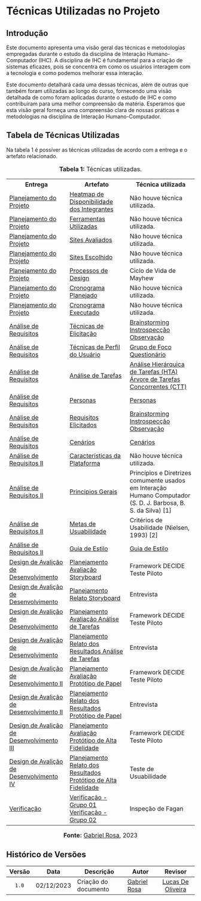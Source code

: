 # Técnicas Utilizadas no Projeto

## Introdução 
Este documento apresenta uma visão geral das técnicas e metodologias empregadas durante o estudo da disciplina de Interação Humano-Computador (IHC). A disciplina de IHC é fundamental para a criação de sistemas eficazes, pois se concentra em como os usuários interagem com a tecnologia e como podemos melhorar essa interação.

Este documento detalhará cada uma dessas técnicas, além de outras que também foram utilizadas ao longo do curso, fornecendo uma visão detalhada de como foram aplicadas durante o estudo de IHC e como contribuíram para uma melhor compreensão da matéria. Esperamos que esta visão geral forneça uma compreensão clara de nossas práticas e metodologias na disciplina de Interação Humano-Computador.

## Tabela de Técnicas Utilizadas

Na tabela 1 é possíver as técnicas utilizadas de acordo com a entrega e o artefato relacionado.

<div align="center">
<font size="3"><p style="text-align: center"><b>Tabela 1:</b> Técnicas utilizadas.</p></font>

<table>
  <tr>
    <th>Entrega</th>
    <th>Artefato</th>
    <th>Técnica utilizada</th>
  </tr>
  <tr>
    <td><a href="https://github.com/Interacao-Humano-Computador/2023.2-NotaLegal/tree/main/docs/planejamento%20do%20projeto">Planejamento do Projeto</a></td>
    <td><a href="https://interacao-humano-computador.github.io/2023.2-NotaLegal/planejamento%20do%20projeto/heatmap-disponibilidade/">Heatmap de Disponibilidade dos Integrantes</a></td>
    <td>Não houve técnica utilizada.</td>
  </tr>
  <tr>
    <td><a href="https://github.com/Interacao-Humano-Computador/2023.2-NotaLegal/tree/main/docs/planejamento%20do%20projeto">Planejamento do Projeto</a></td>
    <td><a href="https://interacao-humano-computador.github.io/2023.2-NotaLegal/planejamento%20do%20projeto/ferramentas/">Ferramentas Utilizadas</a></td>
    <td>Não houve técnica utilizada.</td>
  </tr>
  <tr>
    <td><a href="https://github.com/Interacao-Humano-Computador/2023.2-NotaLegal/tree/main/docs/planejamento%20do%20projeto">Planejamento do Projeto</a></td>
    <td><a href="https://interacao-humano-computador.github.io/2023.2-NotaLegal/planejamento%20do%20projeto/lista-sites-avaliados/">Sites Avaliados</a></td>
    <td>Não houve técnica utilizada.</td>
  </tr>
  <tr>
    <td><a href="https://github.com/Interacao-Humano-Computador/2023.2-NotaLegal/tree/main/docs/planejamento%20do%20projeto">Planejamento do Projeto</a></td>
    <td><a href="https://interacao-humano-computador.github.io/2023.2-NotaLegal/planejamento%20do%20projeto/site-escolhido/">Sites Escolhido</a></td>
    <td>Não houve técnica utilizada.</td>
  </tr>
  <tr>
    <td><a href="https://github.com/Interacao-Humano-Computador/2023.2-NotaLegal/tree/main/docs/planejamento%20do%20projeto">Planejamento do Projeto</a></td>
    <td><a href="https://interacao-humano-computador.github.io/2023.2-NotaLegal/planejamento%20do%20projeto/processo-de-design/">Processos de Design</a></td>
    <td>Ciclo de Vida de Mayhew</td>
  </tr>
  <tr>
    <td><a href="https://github.com/Interacao-Humano-Computador/2023.2-NotaLegal/tree/main/docs/planejamento%20do%20projeto">Planejamento do Projeto</a></td>
    <td><a href="https://interacao-humano-computador.github.io/2023.2-NotaLegal/planejamento%20do%20projeto/cronograma_planejado/">Cronograma Planejado</a></td>
    <td>Não houve técnica utilizada.</td>
  </tr>
  <tr>
    <td><a href="https://github.com/Interacao-Humano-Computador/2023.2-NotaLegal/tree/main/docs/planejamento%20do%20projeto">Planejamento do Projeto</a></td>
    <td><a href="https://interacao-humano-computador.github.io/2023.2-NotaLegal/planejamento%20do%20projeto/cronograma_executado/">Cronograma Executado</a></td>
    <td>Não houve técnica utilizada.</td>
  </tr>


  <tr>
    <td><a href="https://github.com/Interacao-Humano-Computador/2023.2-NotaLegal/tree/main/docs/analise%20de%20requisitos">Análise de Requisitos</a></td>
    <td><a href="https://github.com/Interacao-Humano-Computador/2023.2-NotaLegal/tree/main/docs/analise%20de%20requisitos/tecnicas-elicitacao">Técnicas de Elicitação</a></td>
    <td><a href="https://interacao-humano-computador.github.io/2023.2-NotaLegal/analise%20de%20requisitos/tecnicas-elicitacao/brainstorming/">Brainstorming</a><br/>
    <a href="https://interacao-humano-computador.github.io/2023.2-NotaLegal/analise%20de%20requisitos/tecnicas-elicitacao/instrospeccao/">Instrospecção</a><br/>
    <a href="https://interacao-humano-computador.github.io/2023.2-NotaLegal/analise%20de%20requisitos/tecnicas-elicitacao/observacao/">Observação</a></td>
  </tr>

  <tr>
    <td><a href="https://github.com/Interacao-Humano-Computador/2023.2-NotaLegal/tree/main/docs/analise%20de%20requisitos">Análise de Requisitos</a></td>
    <td><a href="https://github.com/Interacao-Humano-Computador/2023.2-NotaLegal/tree/main/docs/analise%20de%20requisitos/tecnicas-perfil-usuario">Técnicas de Perfil do Usuário</a></td>
    <td><a href="https://interacao-humano-computador.github.io/2023.2-NotaLegal/analise%20de%20requisitos/tecnicas-perfil-usuario/grupo_de_foco/">Grupo de Foco</a><br/>
    <a href="https://interacao-humano-computador.github.io/2023.2-NotaLegal/analise%20de%20requisitos/tecnicas-perfil-usuario/questionario/">Questionário</a><br/></td>
  </tr>

  <tr>
    <td><a href="https://github.com/Interacao-Humano-Computador/2023.2-NotaLegal/tree/main/docs/analise%20de%20requisitos">Análise de Requisitos</a></td>
    <td><a href="https://github.com/Interacao-Humano-Computador/2023.2-NotaLegal/tree/main/docs/analise%20de%20requisitos/tecnicas-analise-de-tarefas">Análise de Tarefas</a></td>
    <td><a href="https://interacao-humano-computador.github.io/2023.2-NotaLegal/analise%20de%20requisitos/tecnicas-analise-de-tarefas/hta/">Análise Hierárquica de Tarefas (HTA)</a><br/>
    <a href="https://interacao-humano-computador.github.io/2023.2-NotaLegal/analise%20de%20requisitos/tecnicas-analise-de-tarefas/ctt/">Árvore de Tarefas Concorrentes (CTT)</a><br/>
    </td>
  </tr>

  <tr>
    <td><a href="https://github.com/Interacao-Humano-Computador/2023.2-NotaLegal/tree/main/docs/analise%20de%20requisitos">Análise de Requisitos</a></td>
    <td><a href="https://interacao-humano-computador.github.io/2023.2-NotaLegal/analise%20de%20requisitos/personas/">Personas</a></td>
    <td><a href="https://interacao-humano-computador.github.io/2023.2-NotaLegal/analise%20de%20requisitos/personas/">Personas</a><br/></td>
  </tr>

  <tr>
    <td><a href="https://github.com/Interacao-Humano-Computador/2023.2-NotaLegal/tree/main/docs/analise%20de%20requisitos">Análise de Requisitos</a></td>
    <td><a href="https://interacao-humano-computador.github.io/2023.2-NotaLegal/analise%20de%20requisitos/requisitos-elicitados/">Requisitos Elicitados</a></td>
    <td><a href="https://interacao-humano-computador.github.io/2023.2-NotaLegal/analise%20de%20requisitos/tecnicas-elicitacao/brainstorming/">Brainstorming</a><br/>
    <a href="https://interacao-humano-computador.github.io/2023.2-NotaLegal/analise%20de%20requisitos/tecnicas-elicitacao/instrospeccao/">Instrospecção</a><br/>
    <a href="https://interacao-humano-computador.github.io/2023.2-NotaLegal/analise%20de%20requisitos/tecnicas-elicitacao/observacao/">Observação</a></td>
  </tr>


  <tr>
    <td><a href="https://github.com/Interacao-Humano-Computador/2023.2-NotaLegal/tree/main/docs/analise%20de%20requisitos">Análise de Requisitos</a></td>
    <td><a href="https://interacao-humano-computador.github.io/2023.2-NotaLegal/analise%20de%20requisitos/cenarios/">Cenários</a></td>
    <td><a href="https://interacao-humano-computador.github.io/2023.2-NotaLegal/analise%20de%20requisitos/cenarios/">Cenários</a></td>
  </tr>


  <tr>
    <td><a href="https://github.com/Interacao-Humano-Computador/2023.2-NotaLegal/tree/main/docs/analise%20de%20requisitos%20II">Análise de Requisitos II</a></td>
    <td><a href="https://interacao-humano-computador.github.io/2023.2-NotaLegal/analise%20de%20requisitos%20II/caracteristicas_da_plataforma/">Características da Plataforma</a></td>
    <td>Não houve técnica utilizada.</td>
  </tr>

  <tr>
    <td><a href="https://github.com/Interacao-Humano-Computador/2023.2-NotaLegal/tree/main/docs/analise%20de%20requisitos%20II">Análise de Requisitos II</a></td>
    <td><a href="https://interacao-humano-computador.github.io/2023.2-NotaLegal/analise%20de%20requisitos%20II/caracteristicas_da_plataforma/">Principios Gerais</a></td>
    <td>Princípios e Diretrizes comumente usados em Interação Humano Computador  (S. D. J. Barbosa, B. S. da Silva) [1]</td>
  </tr>

  <tr>
    <td><a href="https://github.com/Interacao-Humano-Computador/2023.2-NotaLegal/tree/main/docs/analise%20de%20requisitos%20II">Análise de Requisitos II</a></td>
    <td><a href="https://interacao-humano-computador.github.io/2023.2-NotaLegal/analise%20de%20requisitos%20II/metas_de_usabilidade/">Metas de Usuabilidade</a></td>
    <td>Critérios de Usabilidade  (Nielsen, 1993) [2]</td>
  </tr>  

  <tr>
    <td><a href="https://github.com/Interacao-Humano-Computador/2023.2-NotaLegal/tree/main/docs/analise%20de%20requisitos%20II">Análise de Requisitos II</a></td>
    <td><a href="https://interacao-humano-computador.github.io/2023.2-NotaLegal/analise%20de%20requisitos%20II/guia_de_estilo/">Guia de Estilo</a></td>
    <td><a href="https://interacao-humano-computador.github.io/2023.2-NotaLegal/analise%20de%20requisitos%20II/guia_de_estilo/">Guia de Estilo</a></td>
  </tr> 

  <tr>
    <td><a href="https://github.com/Interacao-Humano-Computador/2023.2-NotaLegal/tree/main/docs/design-avaliacao-desenvolvimento">Design de Avalição de Desenvolvimento</a></td>
    <td><a href="https://github.com/Interacao-Humano-Computador/2023.2-NotaLegal/blob/main/docs/design-avaliacao-desenvolvimento/planejamento-avaliacao-storyboard.md">Planejamento Avaliação Storyboard</a></td>
    <td>Framework DECIDE <br/> Teste Piloto</td>
  </tr> 

  <tr>
    <td><a href="https://github.com/Interacao-Humano-Computador/2023.2-NotaLegal/tree/main/docs/design-avaliacao-desenvolvimento">Design de Avalição de Desenvolvimento</a></td>
    <td><a href="https://interacao-humano-computador.github.io/2023.2-NotaLegal/design-avaliacao-desenvolvimento/planejamento-relato_storyboard/md">Planejamento Relato Storyboard</a></td>
    <td>Entrevista</td>
  </tr>
  

  <tr>
    <td><a href="https://github.com/Interacao-Humano-Computador/2023.2-NotaLegal/tree/main/docs/design-avaliacao-desenvolvimento">Design de Avalição de Desenvolvimento</a></td>
    <td><a href="https://interacao-humano-computador.github.io/2023.2-NotaLegal/design-avaliacao-desenvolvimento/planejamento_analise_tarefas/">Planejamento Avaliação Análise de Tarefas</a></td>
    <td>Framework DECIDE <br/> Teste Piloto</td>
  </tr> 

  <tr>
    <td><a href="https://github.com/Interacao-Humano-Computador/2023.2-NotaLegal/tree/main/docs/design-avaliacao-desenvolvimento">Design de Avalição de Desenvolvimento</a></td>
    <td><a href="https://interacao-humano-computador.github.io/2023.2-NotaLegal/design-avaliacao-desenvolvimento/planejamento_relato_tarefas/">Planejamento Relato dos Resultados Análise de Tarefas</a></td>
    <td>Entrevista</td>
  </tr>  

  <tr>
    <td><a href="https://github.com/Interacao-Humano-Computador/2023.2-NotaLegal/tree/main/docs/design-avaliacao-desenvolvimento%20II">Design de Avalição de Desenvolvimento II</a></td>
    <td><a href="https://interacao-humano-computador.github.io/2023.2-NotaLegal/design-avaliacao-desenvolvimento/planejamento_analise_tarefas/">Planejamento Avaliação Protótipo de Papel</a></td>
    <td>Framework DECIDE <br/> Teste Piloto</td>
  </tr> 

  <tr>
    <td><a href="https://github.com/Interacao-Humano-Computador/2023.2-NotaLegal/tree/main/docs/design-avaliacao-desenvolvimento%20II">Design de Avalição de Desenvolvimento II</a></td>
    <td><a href="https://interacao-humano-computador.github.io/2023.2-NotaLegal/design-avaliacao-desenvolvimento/planejamento_relato_tarefas/">Planejamento Relato dos Resultados Protótipo de Papel</a></td>
    <td>Entrevista</td>
  </tr> 


  <tr>
    <td><a href="https://github.com/Interacao-Humano-Computador/2023.2-NotaLegal/tree/main/docs/design-avaliacao-desenvolvimento%20II">Design de Avalição de Desenvolvimento III</a></td>
    <td><a href="https://interacao-humano-computador.github.io/2023.2-NotaLegal/design-avaliacao-desenvolvimento/planejamento_analise_tarefas/">Planejamento Avaliação Protótipo de Alta Fidelidade</a></td>
    <td>Framework DECIDE <br/> Teste Piloto</td>
  </tr> 

  <tr>
    <td><a href="https://github.com/Interacao-Humano-Computador/2023.2-NotaLegal/tree/main/docs/design-avaliacao-desenvolvimento%20II">Design de Avalição de Desenvolvimento IV</a></td>
    <td><a href="https://interacao-humano-computador.github.io/2023.2-NotaLegal/design-avaliacao-desenvolvimento/planejamento_relato_tarefas/">Planejamento Relato dos Resultados Protótipo de Alta Fidelidade</a></td>
    <td>Teste de Usuabilidade</td>
  </tr> 


  <tr>
    <td><a href="https://github.com/Interacao-Humano-Computador/2023.2-NotaLegal/tree/main/docs/verificacao">Verificação</a></td>
    <td><a href="https://github.com/Interacao-Humano-Computador/2023.2-NotaLegal/tree/main/docs/verificacao/Grupo-01">Verificação - Grupo 01</a><br/>
    <a href="https://github.com/Interacao-Humano-Computador/2023.2-NotaLegal/tree/main/docs/verificacao/Grupo%202">Verificação - Grupo 02</a>
    </td>
    <td>Inspeção de Fagan</td>
  </tr>
    

</table>

<font size="3"><p style="text-align: center"><b>Fonte:</b> <a href="https://github.com/gabrielrosa09">Gabriel Rosa</a>, 2023</p></font>
</div>

## Histórico de Versões

| Versão | Data   | Descrição     | Autor     |  Revisor        |
| :----: | ------ | ------------- | --------- | :-------------: |
| `1.0`  | 02/12/2023 | Criação do documento | [Gabriel Rosa](https://github.com/gabrielrosa09)  |  [Lucas De Oliveira](https://github.com/LucasOliveiraDiasMarquesFerreira)  |
